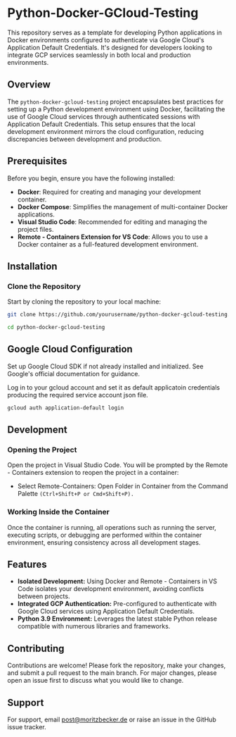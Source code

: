 # Python-Docker-GCloud-Testing

This repository serves as a template for developing Python applications in Docker environments configured to authenticate via Google Cloud's Application Default Credentials. It's designed for developers looking to integrate GCP services seamlessly in both local and production environments.

## Overview

The `python-docker-gcloud-testing` project encapsulates best practices for setting up a Python development environment using Docker, facilitating the use of Google Cloud services through authenticated sessions with Application Default Credentials. This setup ensures that the local development environment mirrors the cloud configuration, reducing discrepancies between development and production.

## Prerequisites

Before you begin, ensure you have the following installed:
- **Docker**: Required for creating and managing your development container.
- **Docker Compose**: Simplifies the management of multi-container Docker applications.
- **Visual Studio Code**: Recommended for editing and managing the project files.
- **Remote - Containers Extension for VS Code**: Allows you to use a Docker container as a full-featured development environment.

## Installation

### Clone the Repository

Start by cloning the repository to your local machine:

```bash
git clone https://github.com/yourusername/python-docker-gcloud-testing.git

cd python-docker-gcloud-testing
```

## Google Cloud Configuration
Set up Google Cloud SDK if not already installed and initialized. See Google's official documentation for guidance.

Log in to your gcloud account and set it as default applicatoin credentials producing the required service account json file.

```bash
gcloud auth application-default login
```

## Development
### Opening the Project
Open the project in Visual Studio Code. You will be prompted by the Remote - Containers extension to reopen the project in a container:

- Select Remote-Containers: Open Folder in Container from the Command Palette 
  `(Ctrl+Shift+P or Cmd+Shift+P).`
  

### Working Inside the Container
Once the container is running, all operations such as running the server, executing scripts, or debugging are performed within the container environment, ensuring consistency across all development stages.

## Features
- **Isolated Development:** Using Docker and Remote - Containers in VS Code isolates your development environment, avoiding conflicts between projects.
- **Integrated GCP Authentication:** Pre-configured to authenticate with Google Cloud services using Application Default Credentials.
- **Python 3.9 Environment:** Leverages the latest stable Python release compatible with numerous libraries and frameworks.

## Contributing
Contributions are welcome! Please fork the repository, make your changes, and submit a pull request to the main branch. For major changes, please open an issue first to discuss what you would like to change.

## Support
For support, email post@moritzbecker.de or raise an issue in the GitHub issue tracker.